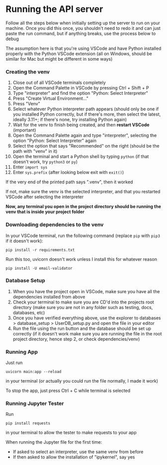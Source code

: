 # Running the API server
Follow all the steps below when initially setting up the server to run on your machine. Once you did this once, you shouldn't need to redo it and can just paste the run command, but if anything breaks, use the process below to debug

The assumption here is that you're using VSCode and have Python installed properly with the Python VSCode extension (all on Windows, should be similar for Mac but might be different in some ways)

### Creating the venv
1. Close out of all VSCode terminals completely
2. Open the Command Palette in VSCode by pressing Ctrl + Shift + P
3. Type "interpreter" and find the option "Python: Select Interpreter"
4. Press "Create Virtual Environment..."
5. Press "Venv"
6. Select whatever Python interpreter path appears (should only be one if you installed Python correctly, but if there's more, then select the latest, ideally 3.11+; if there's none, try installing Python again)
7. Wait for the venv to finish being created, and then <strong>restart VSCode</strong> (important)
8. Open the Command Palette again and type "interpreter", selecting the option "Python: Select Interpreter" again
9. Select the option that says "Recommended" on the right (should be the path with "venv" in it)
10. Open the terminal and start a Python shell by typing ```python``` (if that doesn't work, try ```python3``` or ```py```)
11. Enter ```import sys```
12. Enter ```sys.prefix``` (after looking below exit with ```exit()```)

If the very end of the printed path says ".venv", then it worked

If not, make sure the venv is the selected interpreter, and that you restarted VSCode after selecting the interpreter

<strong>Now, any terminal you open in the project directory should be running the venv that is inside your project folder</strong>

### Downloading dependencies to the venv
In your VSCode terminal, run the following command (replace ```pip``` with ```pip3``` if it doesn't work):
```
pip install -r requirements.txt
```
Run this too, uvicorn doesn't work unless I install this for whatever reason
```
pip install -U email-validator
```

### Database Setup
1. When you have the project open in VSCode, make sure you have all the dependencies installed from above
2. Check your terminal to make sure you are CD'd into the projects root directory (make sure you are not in any folder such as testing, docs, databases, etc)
3. Once you have verified everything above, use the explorer to databases > database_setup > UserDB_setup.py and open the file in your editor
4. Run the file using the run button and the database should be set up correctly (if it doesn't work make sure you are running the file in the root project directory, hence step 2, or check dependencies/venv)


### Running App
Just run
```
uvicorn main:app --reload
```
in your terminal (or actually you could run the file normally, I made it work)

To stop the app, just press Ctrl + C while terminal is selected


### Running Jupyter Tester
Run
```
pip install requests
```
in your terminal to allow the tester to make requests to your app

When running the Jupyter file for the first time:
- If asked to select an interpreter, use the same venv from before
- If then asked to allow the installation of "ipykernel", say yes